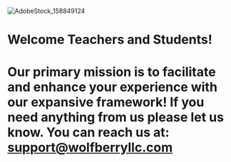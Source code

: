 ![AdobeStock_158849124](https://user-images.githubusercontent.com/21232416/130267941-97a2c180-aaaf-471a-aee7-6b8c312e9daa.jpeg)




<h1>Welcome Teachers and Students!<h1>
  
Our primary mission is to facilitate and enhance your experience with our expansive framework!  If you need anything from us please let us know.  You can reach us at: support@wolfberryllc.com  


